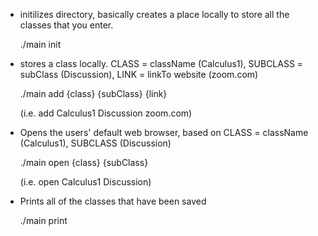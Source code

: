 
* initilizes directory, basically creates a place locally to store all the classes that you enter.
  
  ./main init 
  
* stores a class locally. CLASS = className (Calculus1), SUBCLASS = subClass (Discussion), LINK = linkTo website (zoom.com)
  
  ./main add {class} {subClass} {link}
  
  (i.e. add Calculus1 Discussion zoom.com)
  
* Opens the users' default web browser, based on CLASS = className (Calculus1), SUBCLASS (Discussion)
  
  ./main open {class} {subClass}
  
  (i.e. open Calculus1 Discussion)
  
* Prints all of the classes that have been saved
  
  ./main print
  
 
